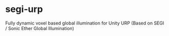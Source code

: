 # segi-urp
Fully dynamic voxel based global illumination for Unity URP (Based on SEGI / Sonic Ether Global Illumination)
